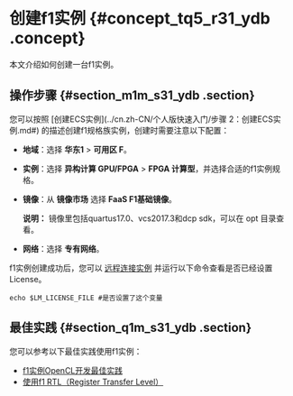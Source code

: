 # 创建f1实例 {#concept_tq5_r31_ydb .concept}

本文介绍如何创建一台f1实例。

## 操作步骤 {#section_m1m_s31_ydb .section}

您可以按照 [创建ECS实例](../cn.zh-CN/个人版快速入门/步骤 2：创建ECS实例.md#) 的描述创建f1规格族实例，创建时需要注意以下配置：

-   **地域**：选择 **华东1** \> **可用区 F**。
-   **实例**：选择 **异构计算 GPU/FPGA** \> **FPGA 计算型**，并选择合适的f1实例规格。
-   **镜像**：从 **镜像市场** 选择 **FaaS F1基础镜像**。

    **说明：** 镜像里包括quartus17.0、vcs2017.3和dcp sdk，可以在 opt 目录查看。

-   **网络**：选择 **专有网络**。

f1实例创建成功后，您可以 [远程连接实例](cn.zh-CN/用户指南/连接实例/连接实例概述.md#) 并运行以下命令查看是否已经设置License。

```
echo $LM_LICENSE_FILE #是否设置了这个变量
```

## 最佳实践 {#section_q1m_s31_ydb .section}

您可以参考以下最佳实践使用f1实例：

-   [f1实例OpenCL开发最佳实践](https://help.aliyun.com/document_detail/61410.html)
-   [使用f1 RTL（Register Transfer Level）](https://help.aliyun.com/document_detail/61412.html)

